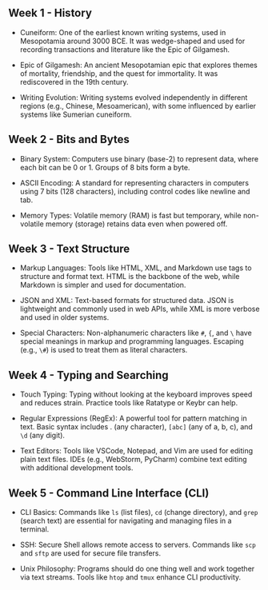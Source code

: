 ## Week 1 - History
- Cuneiform: One of the earliest known writing systems, used in Mesopotamia around 3000 BCE. It was wedge-shaped and used for recording transactions and literature like the Epic of Gilgamesh.

- Epic of Gilgamesh: An ancient Mesopotamian epic that explores themes of mortality, friendship, and the quest for immortality. It was rediscovered in the 19th century.

- Writing Evolution: Writing systems evolved independently in different regions (e.g., Chinese, Mesoamerican), with some influenced by earlier systems like Sumerian cuneiform.

## Week 2 - Bits and Bytes
- Binary System: Computers use binary (base-2) to represent data, where each bit can be 0 or 1. Groups of 8 bits form a byte.

- ASCII Encoding: A standard for representing characters in computers using 7 bits (128 characters), including control codes like newline and tab.

- Memory Types: Volatile memory (RAM) is fast but temporary, while non-volatile memory (storage) retains data even when powered off.

## Week 3 - Text Structure
- Markup Languages: Tools like HTML, XML, and Markdown use tags to structure and format text. HTML is the backbone of the web, while Markdown is simpler and used for documentation.

- JSON and XML: Text-based formats for structured data. JSON is lightweight and commonly used in web APIs, while XML is more verbose and used in older systems.

- Special Characters: Non-alphanumeric characters like `#`, `{`, and `\` have special meanings in markup and programming languages. Escaping (e.g., `\#`) is used to treat them as literal characters.

## Week 4 - Typing and Searching
- Touch Typing: Typing without looking at the keyboard improves speed and reduces strain. Practice tools like Ratatype or Keybr can help.

- Regular Expressions (RegEx): A powerful tool for pattern matching in text. Basic syntax includes . (any character), `[abc]` (any of a, b, c), and `\d` (any digit).

- Text Editors: Tools like VSCode, Notepad, and Vim are used for editing plain text files. IDEs (e.g., WebStorm, PyCharm) combine text editing with additional development tools.

## Week 5 - Command Line Interface (CLI)
- CLI Basics: Commands like `ls` (list files), `cd` (change directory), and `grep` (search text) are essential for navigating and managing files in a terminal.

- SSH: Secure Shell allows remote access to servers. Commands like `scp` and `sftp` are used for secure file transfers.

- Unix Philosophy: Programs should do one thing well and work together via text streams. Tools like `htop` and `tmux` enhance CLI productivity.
